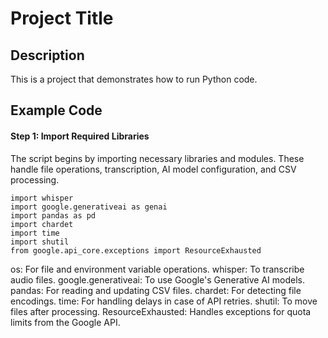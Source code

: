 # Project Title

## Description
This is a project that demonstrates how to run Python code.

## Example Code
#### Step 1: Import Required Libraries

The script begins by importing necessary libraries and modules. These handle file operations, transcription, AI model configuration, and CSV processing.
```import os
import whisper
import google.generativeai as genai
import pandas as pd
import chardet
import time
import shutil
from google.api_core.exceptions import ResourceExhausted
```

os: For file and environment variable operations.
whisper: To transcribe audio files.
google.generativeai: To use Google's Generative AI models.
pandas: For reading and updating CSV files.
chardet: For detecting file encodings.
time: For handling delays in case of API retries.
shutil: To move files after processing.
ResourceExhausted: Handles exceptions for quota limits from the Google API.
